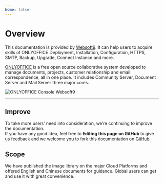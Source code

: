 ```yaml
---
home: false
---
```


# Overview

This documentation is provided by [Websoft9](https://www.websoft9.com/). It can help users to acquire skills of ONLYOFFICE Deployment, Installation, Configuration, HTTPS, SMTP, Backup, Upgrade, Connect Instance and more.

[ONLYOFFICE](https://onlyoffice.com) is a free open source collaborative system developed to manage documents, projects, customer relationship and email correspondence, all in one place. It includes Community Server, Document Server and Mail Server three major cores.

![ONLYOFFICE Console Websoft9](http://libs.websoft9.com/Websoft9/DocsPicture/en/onlyoffice/onlyoffice-websoft9-001.png)

---

## Improve

To take more users' need into consideration, we're continuing to improve the documentation.  
If you have any good idea, feel free to **Editing this page on GitHub** to give us feedback and we welcome you to fork this documentation on [GitHub](https://github.com/Websoft9/ansible-onlyoffice).

## Scope

We have published the image library on the major Cloud Platforms and offered English and Chinese documents for guidance. Global users can get and use it with great convenience.
